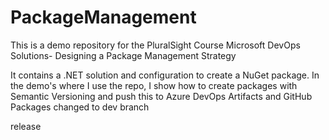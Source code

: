 # PackageManagement
This is a demo repository for the PluralSight Course Microsoft DevOps Solutions- Designing a Package Management Strategy

It contains a .NET solution and configuration to create a NuGet package.
In the demo's where I use the repo, I show how to create packages with Semantic Versioning and push this to Azure DevOps Artifacts and GitHub Packages
changed to dev branch

release
